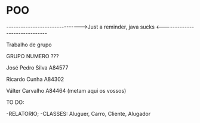 # POO
------------------------------->Just a reminder, java sucks <------------------------------

Trabalho de grupo

GRUPO NUMERO ???

José Pedro Silva A84577

Ricardo Cunha A84302

Válter Carvalho A84464 (metam aqui os vossos)

TO DO: 

-RELATORIO;
-CLASSES: Aluguer, Carro, Cliente, Alugador
